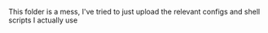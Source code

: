 This folder is a mess, I've tried to just upload the relevant configs and shell scripts I actually use
